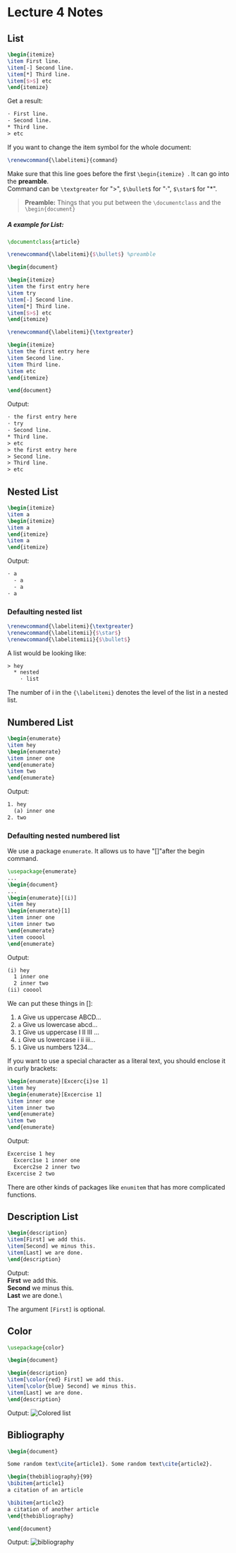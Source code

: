 Lecture 4 Notes
===============

## List
```LaTeX
\begin{itemize}
\item First line.
\item[-] Second line.
\item[*] Third line.
\item[$>$] etc
\end{itemize}
```
Get a result:
```LaTeX
· First line.
- Second line.
* Third line.
> etc
```
If you want to change the item symbol for the whole document:
```LaTeX
\renewcommand{\labelitemi}{command}
```
Make sure that this line goes before the first ``\begin{itemize} ``. It can go into the **preamble**.\
Command can be ``\textgreater`` for ">", ``$\bullet$`` for "·", ``$\star$`` for "*".

> **Preamble:**
 Things that you put between the ``\documentclass`` and the ``\begin{document}``

##### A example for List:
```LaTeX
\documentclass{article}

\renewcommand{\labelitemi}{$\bullet$} %preamble

\begin{document}

\begin{itemize}
\item the first entry here
\item try
\item[-] Second line.
\item[*] Third line.
\item[$>$] etc
\end{itemize}

\renewcommand{\labelitemi}{\textgreater}

\begin{itemize}
\item the first entry here
\item Second line.
\item Third line.
\item etc
\end{itemize}

\end{document}
```
Output:
```LaTeX
· the first entry here
· try
- Second line.
* Third line.
> etc
> the first entry here
> Second line.
> Third line.
> etc
```

## Nested List
```LaTeX
\begin{itemize}
\item a
\begin{itemize}
\item a
\end{itemize}
\item a
\end{itemize}
```
Output:
```LaTeX
· a
  - a
  - a
· a
```
### Defaulting nested list
```LaTeX
\renewcommand{\labelitemi}{\textgreater}
\renewcommand{\labelitemii}{$\star$}
\renewcommand{\labelitemiii}{$\bullet$}
```
A list would be looking like:
```LaTeX
> hey
  * nested
    · list
```
The number of i in the ``{\labelitemi}`` denotes the level of the list in a nested list.

## Numbered List
```LaTeX
\begin{enumerate}
\item hey
\begin{enumerate}
\item inner one
\end{enumerate}
\item two
\end{enumerate}
```
Output:
```LaTeX
1. hey
  (a) inner one
2. two
```

### Defaulting nested numbered list
We use a package ``enumerate``. It allows us to have "[]"after the begin command.
```LaTeX
\usepackage{enumerate}
...
\begin{document}
...
\begin{enumerate}[(i)]
\item hey
\begin{enumerate}[1]
\item inner one
\item inner two
\end{enumerate}
\item cooool
\end{enumerate}
```
Output:
```LaTeX
(i) hey
  1 inner one
  2 inner two
(ii) cooool
```
We can put these things in []:
1. ``A`` Give us uppercase ABCD...
2. ``a`` Give us lowercase abcd...
3. ``I`` Give us uppercase I II III ...
4. ``i`` Give us lowercase i ii iii...
5. ``1`` Give us numbers 1234...

If you want to use a special character as a literal text, you should enclose it in curly brackets:
```LaTeX
\begin{enumerate}[Excerc{i}se 1]
\item hey
\begin{enumerate}[Excercise 1]
\item inner one
\item inner two
\end{enumerate}
\item two
\end{enumerate}
```
Output:
```LaTeX
Excercise 1 hey
  Excerc1se 1 inner one
  Excerc2se 2 inner two
Excercise 2 two
```
There are other kinds of packages like ``enumitem`` that has more complicated functions.

## Description List
```LaTeX
\begin{description}
\item[First] we add this.
\item[Second] we minus this.
\item[Last] we are done.
\end{description}
```
Output:\
**First** we add this.\
**Second** we minus this.\
**Last** we are done.\

The argument ``[First]`` is optional.

## Color
```LaTeX
\usepackage{color}

\begin{document}

\begin{description}
\item[\color{red} First] we add this.
\item[\color{blue} Second] we minus this.
\item[Last] we are done.
\end{description}
```
Output:
![Colored list](https://github.com/number000000/LaTeX-Learning/blob/main/Images/Lecture%204%20-%20Colored%20List.JPG)

## Bibliography
```LaTeX
\begin{document}

Some random text\cite{article1}. Some random text\cite{article2}.

\begin{thebibliography}{99}
\bibitem{article1}
a citation of an article

\bibitem{article2}
a citation of another article
\end{thebibliography}

\end{document}
```
Output:
![bibliography]()
